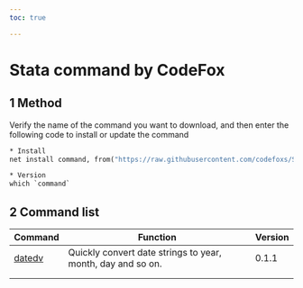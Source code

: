 ```yaml
---
toc: true

---
```


# Stata command by CodeFox

## 1 Method

Verify the name of the command you want to download, and then enter the following code to install or update the command

```stata
* Install
net install command, from("https://raw.githubusercontent.com/codefoxs/Stata-personal/main/command/") replace

* Version
which `command`
```

## 2 Command list

| Command                                                      | Function                                                    | Version |
| ------------------------------------------------------------ | ----------------------------------------------------------- | ------- |
| [datedv](https://github.com/codefoxs/Stata-personal/tree/main/datedv) | Quickly convert date strings to year, month, day and so on. | 0.1.1   |
|                                                              |                                                             |         |
|                                                              |                                                             |         |

